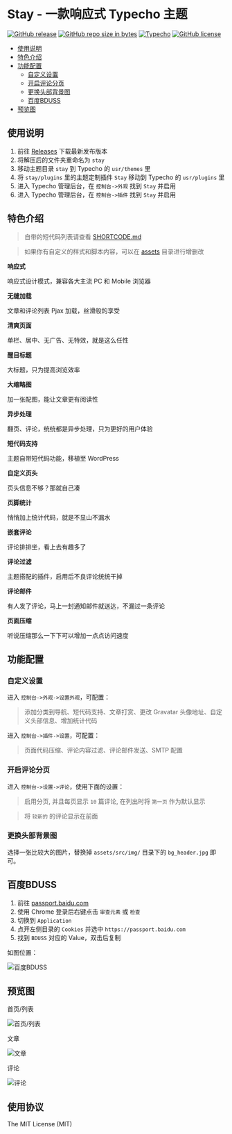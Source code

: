 # Stay - 一款响应式 Typecho 主题

[![GitHub release](https://img.shields.io/github/release/maicong/stay.svg?style=flat-square)](https://github.com/maicong/stay/releases)
[![GitHub repo size in bytes](https://img.shields.io/github/repo-size/maicong/stay.svg?style=flat-square)](https://github.com/maicong/stay/pulse)
[![Typecho](https://img.shields.io/badge/typecho-%3E%3D%201.0-blue.svg?style=flat-square)](https://github.com/typecho/typecho)
[![GitHub license](https://img.shields.io/badge/license-MIT-blue.svg?style=flat-square)](#LICENSE)

- [使用说明](#使用说明)
- [特色介绍](#特色介绍)
- [功能配置](#功能配置)
  - [自定义设置](#自定义设置)
  - [开启评论分页](#开启评论分页)
  - [更换头部背景图](#更换头部背景图)
  - [百度BDUSS](#百度bduss)
- [预览图](#预览图)

## 使用说明

1. 前往 [Releases](https://github.com/maicong/stay/releases) 下载最新发布版本
2. 将解压后的文件夹重命名为 `stay`
3. 移动主题目录 `stay` 到 Typecho 的 `usr/themes` 里
4. 将 `stay/plugins` 里的主题定制插件 `Stay` 移动到 Typecho 的 `usr/plugins` 里
5. 进入 Typecho 管理后台，在 `控制台->外观` 找到 `Stay` 并启用
6. 进入 Typecho 管理后台，在 `控制台->插件` 找到 `Stay` 并启用

## 特色介绍

> 自带的短代码列表请查看 [SHORTCODE.md](SHORTCODE.md)

> 如果你有自定义的样式和脚本内容，可以在 [assets](assets) 目录进行增删改

**响应式**

响应式设计模式，兼容各大主流 PC 和 Mobile 浏览器

**无缝加载**

文章和评论列表 Pjax 加载，丝滑般的享受

**清爽页面**

单栏、居中、无广告、无特效，就是这么任性

**醒目标题**

大标题，只为提高浏览效率

**大缩略图**

加一张配图，能让文章更有阅读性

**异步处理**

翻页、评论，统统都是异步处理，只为更好的用户体验

**短代码支持**

主题自带短代码功能，移植至 WordPress

**自定义页头**

页头信息不够？那就自己凑

**页脚统计**

悄悄加上统计代码，就是不显山不漏水

**嵌套评论**

评论排排坐，看上去有趣多了

**评论过滤**

主题搭配的插件，启用后不良评论统统干掉

**评论邮件**

有人发了评论，马上一封通知邮件就送达，不漏过一条评论

**页面压缩**

听说压缩那么一下下可以增加一点点访问速度

## 功能配置

### 自定义设置

进入 `控制台->外观->设置外观`，可配置：

> 添加分类到导航、短代码支持、文章打赏、更改 Gravatar 头像地址、自定义头部信息、增加统计代码

进入 `控制台->插件->设置`，可配置：

> 页面代码压缩、评论内容过滤、评论邮件发送、SMTP 配置

### 开启评论分页

进入 `控制台->设置->评论`，使用下面的设置：

> 启用分页, 并且每页显示 `10` 篇评论, 在列出时将 `第一页` 作为默认显示

> 将 `较新的` 的评论显示在前面

### 更换头部背景图

选择一张比较大的图片，替换掉 `assets/src/img/` 目录下的 `bg_header.jpg` 即可。

## 百度BDUSS

1. 前往 [passport.baidu.com](https://passport.baidu.com/)
2. 使用 Chrome 登录后右键点击 `审查元素` 或 `检查`
3. 切换到 `Application`
4. 点开左侧目录的 `Cookies` 并选中 `https://passport.baidu.com`
5. 找到 `BDUSS` 对应的 Value，双击后复制

如图位置：

![百度BDUSS](http://ww4.sinaimg.cn/large/0060lm7Tly1fnak8p8pjgj30uj0fjwhf.jpg)

## 预览图

首页/列表

![首页/列表](https://ww3.sinaimg.cn/large/0060lm7Tly1fmmmcx73gjj31kw10k1ky.jpg)

文章

![文章](https://ww4.sinaimg.cn/large/0060lm7Tly1fmmmcvy4b8j31kw10yx6p.jpg)

评论

![评论](https://ww1.sinaimg.cn/large/0060lm7Tly1fmmmcslxq2j31kw10y7cg.jpg)

## 使用协议

The MIT License (MIT)

